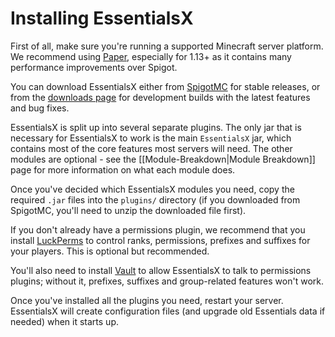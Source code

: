 # Installing EssentialsX

First of all, make sure you're running a supported Minecraft server platform. We recommend using [Paper](https://papermc.io), especially for 1.13+ as it contains many performance improvements over Spigot.

You can download EssentialsX either from [SpigotMC](https://www.spigotmc.org/resources/essentialsx.9089/) for stable releases, or from the [downloads page](https://essentialsx.cf/downloads.html) for development builds with the latest features and bug fixes.

EssentialsX is split up into several separate plugins. The only jar that is necessary for EssentialsX to work is the main `EssentialsX` jar, which contains most of the core features most servers will need. The other modules are optional - see the [[Module-Breakdown|Module Breakdown]] page for more information on what each module does.

Once you've decided which EssentialsX modules you need, copy the required `.jar` files into the `plugins/` directory (if you downloaded from SpigotMC, you'll need to unzip the downloaded file first).

If you don't already have a permissions plugin, we recommend that you install [LuckPerms](https://luckperms.github.io) to control ranks, permissions, prefixes and suffixes for your players. This is optional but recommended.

You'll also need to install [Vault](https://www.spigotmc.org/resources/vault.34315/) to allow EssentialsX to talk to permissions plugins; without it, prefixes, suffixes and group-related features won't work.

Once you've installed all the plugins you need, restart your server. EssentialsX will create configuration files (and upgrade old Essentials data if needed) when it starts up.
